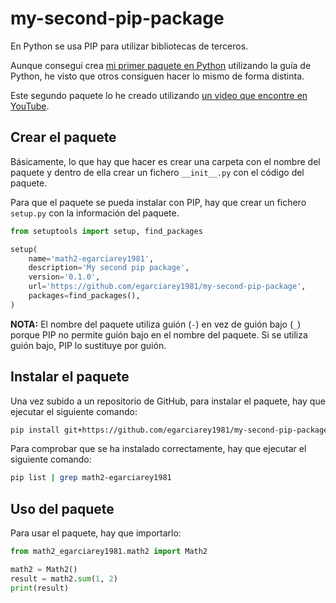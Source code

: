 # my-second-pip-package

En Python se usa PIP para utilizar bibliotecas de terceros.

Aunque conseguí crea [mi primer paquete en Python](https://github.com/egarciarey1981/my-first-pip-package) utilizando la guía de Python, he visto que otros consiguen hacer lo mismo de forma distinta.

Este segundo paquete lo he creado utilizando [un video que encontre en YouTube](https://www.youtube.com/watch?v=AczMuVzUrkE).

## Crear el paquete

Básicamente, lo que hay que hacer es crear una carpeta con el nombre del paquete y dentro de ella crear un fichero `__init__.py` con el código del paquete.

Para que el paquete se pueda instalar con PIP, hay que crear un fichero `setup.py` con la información del paquete.

```python
from setuptools import setup, find_packages

setup(
    name='math2-egarciarey1981',
    description='My second pip package',
    version='0.1.0',
    url='https://github.com/egarciarey1981/my-second-pip-package',
    packages=find_packages(),
)
```

**NOTA:** El nombre del paquete utiliza guión (`-`) en vez de guión bajo (`_`) porque PIP no permite guión bajo en el nombre del paquete. Si se utiliza guión bajo, PIP lo sustituye por guión.

## Instalar el paquete

Una vez subido a un repositorio de GitHub, para instalar el paquete, hay que ejecutar el siguiente comando:

```bash
pip install git+https://github.com/egarciarey1981/my-second-pip-package
```

Para comprobar que se ha instalado correctamente, hay que ejecutar el siguiente comando:

```bash
pip list | grep math2-egarciarey1981
```

## Uso del paquete

Para usar el paquete, hay que importarlo:

```python
from math2_egarciarey1981.math2 import Math2

math2 = Math2()
result = math2.sum(1, 2)
print(result)
```
